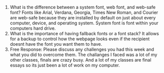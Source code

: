 1. What is the difference between a system font, web font, and web-safe font?
Fonts like Arial, Verdana, Georgia, Times New Roman, and Courier are web-safe because they are installed by default on just about every computer, device, and operating system. System font is font within your computers hard drive. 
2. What is the importance of having fallback fonts or a font stack?
It allows for a backup to control how the webpage looks even if the recipient doesnt have the font you want them to have. 
3. Free Response: Please discuss any challenges you had this week and what you
did to overcome them.
The challanges I faced was a lot of my other classes, finals are crazy busy. And a lot of my classes are final essays so its just been a lot of work on my computer.